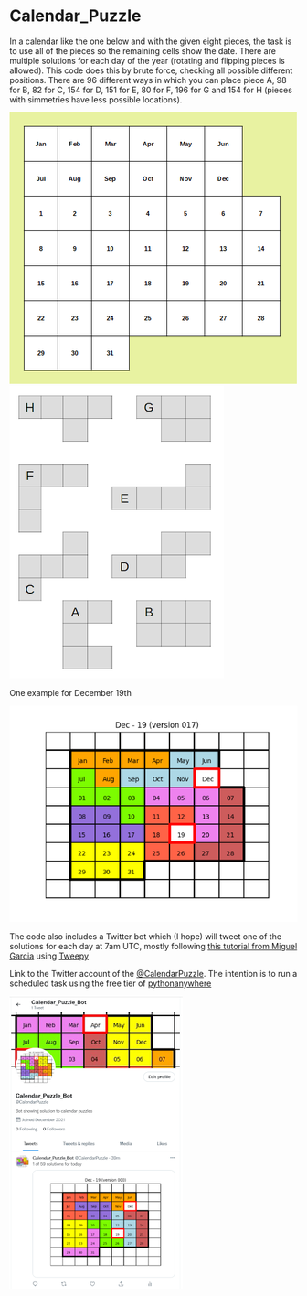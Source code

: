 # Calendar_Puzzle
In a calendar like the one below and with the given eight pieces, the task is to use all of the pieces so the remaining cells show the date. There are multiple solutions for each day of the year (rotating and flipping pieces is allowed). This code does this by brute force, checking all possible different positions. There are 96 different ways in which you can place piece A, 98 for B, 82 for C, 154 for D, 151 for E, 80 for F, 196 for G and 154 for H (pieces with simmetries have less possible locations).

![Calendar grid](https://github.com/jccabrejas/Calendar_Puzzle/blob/71b67f322840a25d493106abc5067c659a00e11c/images/calendar_puzzle.png)
![Pieces](https://github.com/jccabrejas/Calendar_Puzzle/blob/71b67f322840a25d493106abc5067c659a00e11c/images/calendar_puzzle_pieces.png)

One example for December 19th

![Example](https://github.com/jccabrejas/Calendar_Puzzle/blob/de5e0c40a9e1bad7595508b7389190415c65d1aa/images/Dec-19_017.png)

The code also includes a Twitter bot which (I hope) will tweet one of the solutions for each day at 7am UTC, mostly following [this tutorial from Miguel Garcia](https://realpython.com/twitter-bot-python-tweepy/) using [Tweepy](https://github.com/tweepy/tweepy)

Link to the Twitter account of the [@CalendarPuzzle](https://twitter.com/CalendarPuzzle). The intention is to run a scheduled task using the free tier of [pythonanywhere](https://eu.pythonanywhere.com/)

![@CalendarPuzzle Twitter Account](https://github.com/jccabrejas/Calendar_Puzzle/blob/79ffe50d28f2ffc2ee6ffa24a5dfc7328e46e976/images/CalendarPuzzleTwitter.png)
